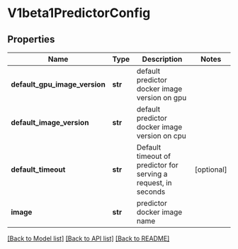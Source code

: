 # V1beta1PredictorConfig

## Properties
Name | Type | Description | Notes
------------ | ------------- | ------------- | -------------
**default_gpu_image_version** | **str** | default predictor docker image version on gpu | 
**default_image_version** | **str** | default predictor docker image version on cpu | 
**default_timeout** | **str** | Default timeout of predictor for serving a request, in seconds | [optional] 
**image** | **str** | predictor docker image name | 

[[Back to Model list]](../README.md#documentation-for-models) [[Back to API list]](../README.md#documentation-for-api-endpoints) [[Back to README]](../README.md)


